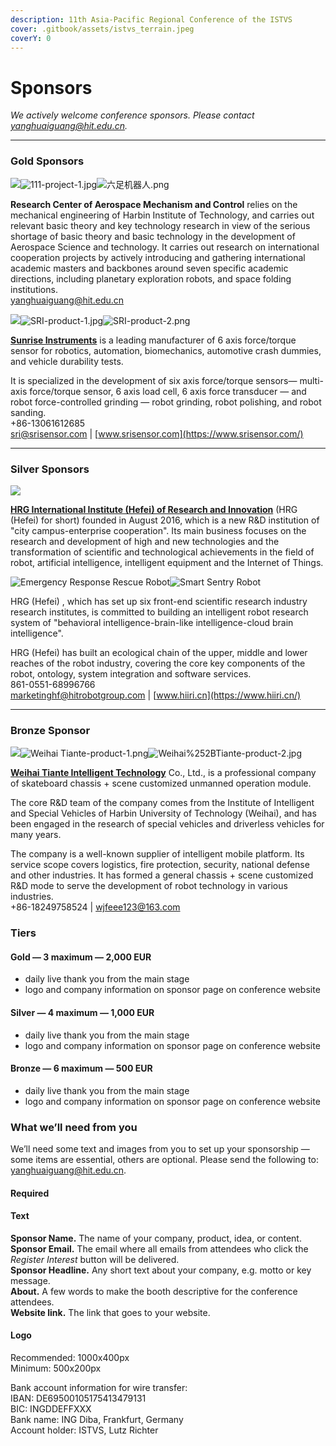 ```yaml
---
description: 11th Asia-Pacific Regional Conference of the ISTVS
cover: .gitbook/assets/istvs_terrain.jpeg
coverY: 0
---
```


# Sponsors

_We actively welcome conference sponsors. Please contact yanghuaiguang@hit.edu.cn._

***

### Gold Sponsors

![](https://images.squarespace-cdn.com/content/v1/542f394be4b0b9e132ee7b1a/8b701a4c-f30a-4056-8b79-f1be0e747a6a/111%E5%BC%95%E6%99%BA%E5%9F%BA%E5%9C%B0.jpg?format=300w)![111-project-1.jpg](https://images.squarespace-cdn.com/content/v1/542f394be4b0b9e132ee7b1a/1649945353258-56V9ENFKAMMHF3TTX8AI/111-project-1.jpg?format=2500w)![六足机器人.png](https://images.squarespace-cdn.com/content/v1/542f394be4b0b9e132ee7b1a/1650012340542-I9RI99LXEHVS3MZW76W2/%E5%85%AD%E8%B6%B3%E6%9C%BA%E5%99%A8%E4%BA%BA.png?format=500w)

**Research Center of Aerospace Mechanism and Control** relies on the mechanical engineering of Harbin Institute of Technology, and carries out relevant basic theory and key technology research in view of the serious shortage of basic theory and basic technology in the development of Aerospace Science and technology. It carries out research on international cooperation projects by actively introducing and gathering international academic masters and backbones around seven specific academic directions, including planetary exploration robots, and space folding institutions.\
[yanghuaiguang@hit.edu.cn](mailto:yanghuaiguang@hit.edu.cn)





![](https://images.squarespace-cdn.com/content/v1/542f394be4b0b9e132ee7b1a/c50853f6-cfb0-416f-89b7-38540026742c/sunrise+instruments-1.png?format=500w)![SRI-product-1.jpg](https://images.squarespace-cdn.com/content/v1/542f394be4b0b9e132ee7b1a/1649898838431-2DZEECO3FJP6E3ELZYNI/SRI-product-1.jpg?format=2500w)![SRI-product-2.png](https://images.squarespace-cdn.com/content/v1/542f394be4b0b9e132ee7b1a/1649898982580-TTZ9VH8CH07C7CF5DLVE/SRI-product-2.png?format=2500w)

[**Sunrise Instruments**](https://www.srisensor.com/) is a leading manufacturer of 6 axis force/torque sensor for robotics, automation, biomechanics, automotive crash dummies, and vehicle durability tests.

It is specialized in the development of six axis force/torque sensors— multi-axis force/torque sensor, 6 axis load cell, 6 axis force transducer — and robot force-controlled grinding — robot grinding, robot polishing, and robot sanding.\
\+86-13061612685\
[sri@srisensor.com](mailto:sri@srisensor.com) | [www.srisensor.com](https://www.srisensor.com/)

***

### Silver Sponsors

![](https://images.squarespace-cdn.com/content/v1/542f394be4b0b9e132ee7b1a/e0b471b7-2d17-4ae6-be27-09cc7429c51c/HRG.jpg?format=300w)

[**HRG International Institute (Hefei) of Research and Innovation**](https://www.hiiri.cn/) (HRG (Hefei) for short) founded in August 2016, which is a new R\&D institution of "city campus-enterprise cooperation". Its main business focuses on the research and development of high and new technologies and the transformation of scientific and technological achievements in the field of robot, artificial intelligence, intelligent equipment and the Internet of Things.

![Emergency Response Rescue Robot](https://images.squarespace-cdn.com/content/v1/542f394be4b0b9e132ee7b1a/1649337497974-TL4DG4RZ551YYOAXH9EC/HRG-product-1.png?format=750w)![Smart Sentry Robot](https://images.squarespace-cdn.com/content/v1/542f394be4b0b9e132ee7b1a/1649337497975-JY6AT4DY5ORT90GGFG7Z/HRG-product-2.png?format=750w)

HRG (Hefei) , which has set up six front-end scientific research industry research institutes, is committed to building an intelligent robot research system of "behavioral intelligence-brain-like intelligence-cloud brain intelligence".

HRG (Hefei) has built an ecological chain of the upper, middle and lower reaches of the robot industry, covering the core key components of the robot, ontology, system integration and software services.\
861-0551-68996766\
[marketinghf@hitrobotgroup.com](mailto:marketinghf@hitrobotgroup.com) | [www.hiiri.cn](https://www.hiiri.cn/)

***

### Bronze Sponsor

![](https://images.squarespace-cdn.com/content/v1/542f394be4b0b9e132ee7b1a/7d8e098b-5f3e-459a-b939-9da79c1e3edd/Weihai+Tiante-1.png?format=500w)![Weihai Tiante-product-1.png](https://images.squarespace-cdn.com/content/v1/542f394be4b0b9e132ee7b1a/1649338835480-B4SQO7KJKGKZ10VY6WDD/Weihai+Tiante-product-1.png?format=750w)![Weihai%252BTiante-product-2.jpg](https://images.squarespace-cdn.com/content/v1/542f394be4b0b9e132ee7b1a/1649769950240-5G52W8KAI24EWZT4MJY6/Weihai%252BTiante-product-2.jpg?format=500w)

[**Weihai Tiante Intelligent Technology**](mailto:wjfeee123@163.com) Co., Ltd., is a professional company of skateboard chassis + scene customized unmanned operation module.

The core R\&D team of the company comes from the Institute of Intelligent and Special Vehicles of Harbin University of Technology (Weihai), and has been engaged in the research of special vehicles and driverless vehicles for many years.

The company is a well-known supplier of intelligent mobile platform. Its service scope covers logistics, fire protection, security, national defense and other industries. It has formed a general chassis + scene customized R\&D mode to serve the development of robot technology in various industries.\
\+86-18249758524 | [wjfeee123@163.com](mailto:wjfeee123@163.com)

### Tiers

#### Gold — 3 maximum — 2,000 EUR

* daily live thank you from the main stage
* logo and company information on sponsor page on conference website

#### Silver — 4 maximum — 1,000 EUR

* daily live thank you from the main stage
* logo and company information on sponsor page on conference website

#### Bronze — 6 maximum — 500 EUR

* daily live thank you from the main stage
* logo and company information on sponsor page on conference website

### What we’ll need from you

We’ll need some text and images from you to set up your sponsorship — some items are essential, others are optional. Please send the following to: [yanghuaiguang@hit.edu.cn](mailto:yanghuaiguang@hit.edu.cn).

#### Required

#### Text

**Sponsor Name.** The name of your company, product, idea, or content.\
**Sponsor Email.** The email where all emails from attendees who click the _Register Interest_ button will be delivered.\
**Sponsor Headline.** Any short text about your company, e.g. motto or key message.\
**About.** A few words to make the booth descriptive for the conference attendees.\
**Website link.** The link that goes to your website.

#### Logo

Recommended: 1000x400px\
Minimum: 500x200px

Bank account information for wire transfer:\
IBAN: DE69500105175413479131\
BIC: INGDDEFFXXX\
Bank name: ING Diba, Frankfurt, Germany\
Account holder: ISTVS, Lutz Richter
